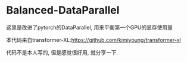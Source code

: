 # Balanced-DataParallel
这里是改进了pytorch的DataParallel, 用来平衡第一个GPU的显存使用量

本代码来自transformer-XL:https://github.com/kimiyoung/transformer-xl

代码不是本人写的, 但是感觉很好用, 就分享一下.
